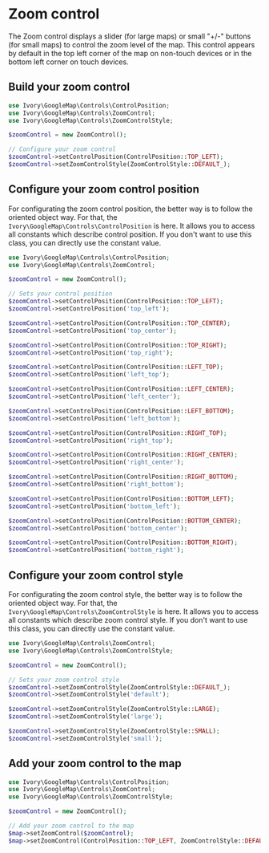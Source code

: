 # Zoom control

The Zoom control displays a slider (for large maps) or small "+/-" buttons (for small maps) to control the zoom level
of the map. This control appears by default in the top left corner of the map on non-touch devices or in the bottom
left corner on touch devices.

## Build your zoom control

``` php
use Ivory\GoogleMap\Controls\ControlPosition;
use Ivory\GoogleMap\Controls\ZoomControl;
use Ivory\GoogleMap\Controls\ZoomControlStyle;

$zoomControl = new ZoomControl();

// Configure your zoom control
$zoomControl->setControlPosition(ControlPosition::TOP_LEFT);
$zoomControl->setZoomControlStyle(ZoomControlStyle::DEFAULT_);
```

## Configure your zoom control position

For configurating the zoom control position, the better way is to follow the oriented object way. For that, the
``Ivory\GoogleMap\Controls\ControlPosition`` is here. It allows you to access all constants which describe control
position. If you don't want to use this class, you can directly use the constant value.

``` php
use Ivory\GoogleMap\Controls\ControlPosition;
use Ivory\GoogleMap\Controls\ZoomControl;

$zoomControl = new ZoomControl();

// Sets your control position
$zoomControl->setControlPosition(ControlPosition::TOP_LEFT);
$zoomControl->setControlPosition('top_left');

$zoomControl->setControlPosition(ControlPosition::TOP_CENTER);
$zoomControl->setControlPosition('top_center');

$zoomControl->setControlPosition(ControlPosition::TOP_RIGHT);
$zoomControl->setControlPosition('top_right');

$zoomControl->setControlPosition(ControlPosition::LEFT_TOP);
$zoomControl->setControlPosition('left_top');

$zoomControl->setControlPosition(ControlPosition::LEFT_CENTER);
$zoomControl->setControlPosition('left_center');

$zoomControl->setControlPosition(ControlPosition::LEFT_BOTTOM);
$zoomControl->setControlPosition('left_bottom');

$zoomControl->setControlPosition(ControlPosition::RIGHT_TOP);
$zoomControl->setControlPosition('right_top');

$zoomControl->setControlPosition(ControlPosition::RIGHT_CENTER);
$zoomControl->setControlPosition('right_center');

$zoomControl->setControlPosition(ControlPosition::RIGHT_BOTTOM);
$zoomControl->setControlPosition('right_bottom');

$zoomControl->setControlPosition(ControlPosition::BOTTOM_LEFT);
$zoomControl->setControlPosition('bottom_left');

$zoomControl->setControlPosition(ControlPosition::BOTTOM_CENTER);
$zoomControl->setControlPosition('bottom_center');

$zoomControl->setControlPosition(ControlPosition::BOTTOM_RIGHT);
$zoomControl->setControlPosition('bottom_right');
```

## Configure your zoom control style

For configurating the zoom control style, the better way is to follow the oriented object way. For that, the
``Ivory\GoogleMap\Controls\ZoomControlStyle`` is here. It allows you to access all constants which describe zoom
control style. If you don't want to use this class, you can directly use the constant value.

``` php
use Ivory\GoogleMap\Controls\ZoomControl;
use Ivory\GoogleMap\Controls\ZoomControlStyle;

$zoomControl = new ZoomControl();

// Sets your zoom control style
$zoomControl->setZoomControlStyle(ZoomControlStyle::DEFAULT_);
$zoomControl->setZoomControlStyle('default');

$zoomControl->setZoomControlStyle(ZoomControlStyle::LARGE);
$zoomControl->setZoomControlStyle('large');

$zoomControl->setZoomControlStyle(ZoomControlStyle::SMALL);
$zoomControl->setZoomControlStyle('small');
```

## Add your zoom control to the map

``` php
use Ivory\GoogleMap\Controls\ControlPosition;
use Ivory\GoogleMap\Controls\ZoomControl;
use Ivory\GoogleMap\Controls\ZoomControlStyle;

$zoomControl = new ZoomControl();

// Add your zoom control to the map
$map->setZoomControl($zoomControl);
$map->setZoomControl(ControlPosition::TOP_LEFT, ZoomControlStyle::DEFAULT_);
```
